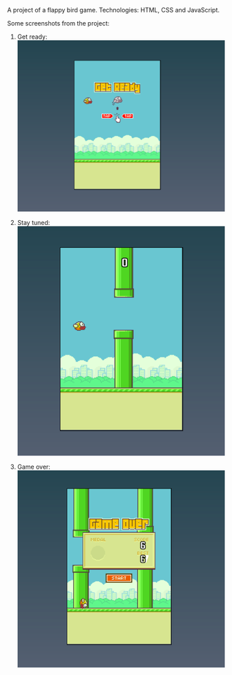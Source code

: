 A project of a flappy bird game. Technologies: HTML, CSS and JavaScript.

Some screenshots from the project:

1. Get ready:
   ![screenshot](screenshots/ss1.png)

2. Stay tuned:
   ![screenshot](screenshots/ss2.png)

3. Game over:
   ![screenshot](screenshots/ss3.png)